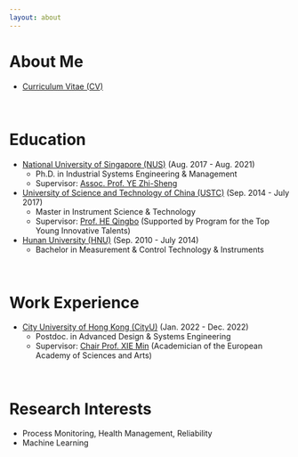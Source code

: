 ```yaml
---
layout: about 
---
```


# About Me
* <a href="https://xingchenliu666.github.io/CV_LiuXingchen.pdf">Curriculum Vitae (CV)</a>

<br/>

# Education
* <a href="https://www.nus.edu.sg/">National University of Singapore (NUS)</a> (Aug. 2017 - Aug. 2021)
  * Ph.D. in Industrial Systems Engineering & Management
  * Supervisor: <a href="https://blog.nus.edu.sg/iseyezh">Assoc. Prof. YE Zhi-Sheng</a>
* <a href="https://en.ustc.edu.cn/">University of Science and Technology of China (USTC)</a> (Sep. 2014 - July 2017)
  * Master in Instrument Science & Technology
  * Supervisor: <a href="http://me.sjtu.edu.cn/teacher_directory1/heqingbo.html">Prof. HE Qingbo</a> (Supported by Program for the Top Young Innovative Talents)
* <a href="http://www-en.hnu.edu.cn/index.htm">Hunan University (HNU)</a> (Sep. 2010 - July 2014)
  * Bachelor in Measurement & Control Technology & Instruments

<br/>

# Work Experience
* <a href="https://www.cityu.edu.hk/">City University of Hong Kong (CityU)</a> (Jan. 2022 - Dec. 2022)
  * Postdoc. in Advanced Design & Systems Engineering
  * Supervisor: <a href="https://scholars.cityu.edu.hk/en/persons/min-xie(78688b24-0c92-4a93-b5ad-3db4d20d59eb).html">Chair Prof. XIE Min</a> (Academician of the European Academy of Sciences and Arts)

<br/>

# Research Interests
* Process Monitoring, Health Management, Reliability
* Machine Learning  
